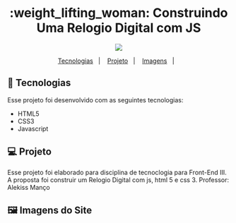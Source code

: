 <h1 align="center">
    :weight_lifting_woman: Construindo Uma Relogio Digital com JS
</h1>
<p align="center">
  
 <img src="http://img.shields.io/static/v1?label=STATUS&message=CONCLUIDO&color=GREEN&style=for-the-badge"/>

  
</p>
<p align="center">
  <a href="#ancora1">Tecnologias</a>&nbsp;&nbsp;&nbsp;|&nbsp;&nbsp;&nbsp;
  <a href="#ancora2">Projeto</a>&nbsp;&nbsp;&nbsp;|&nbsp;&nbsp;&nbsp;
  <a href="#ancora3">Imagens</a>&nbsp;&nbsp;&nbsp;|&nbsp;&nbsp;&nbsp;
</p>

<a id="ancora1"></a>
## :rocket: Tecnologias 

Esse projeto foi desenvolvido com as seguintes tecnologias:
- HTML5
- CSS3
- Javascript

<a id="ancora2"></a>
## 💻 Projeto
Esse projeto foi elaborado  para disciplina de  tecnoclogia para Front-End III. A proposta foi construir um Relogio Digital com js, html 5 e css 3.
Professor: Alekiss Manço

<a id="ancora3"></a>
## :framed_picture: Imagens do Site


